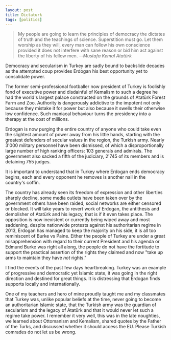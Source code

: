 ```yaml
---
layout: post 
title: Dictaturk
tags: [politics]
---
```

> My people are going to learn the principles of democracy the dictates of truth and the teachings of science. Superstition must go. Let them worship as they will, every man can follow his own conscience provided it does not interfere with sane reason or bid him act against the liberty of his fellow men.
>   --<cite>Mustafa Kemal Atatürk</cite>

Democracy and secularism in Turkey are sadly bound to backslide decades as the attempted coup provides Erdogan his best opportunity yet to consolidate power. 

The former semi-professional footballer now president of Turkey is foolishly fond of executive power and disdainful of Kemalism to such a degree he had the world's largest palace constructed on the grounds of Atatürk Forest Farm and Zoo. Authority is dangerously addictive to the impotent not only because they mistake it for power but also because it swells their otherwise low confidence. Such maniacal behaviour turns the presidency into a therapy at the cost of millions.

Erdogan is now purging the entire country of anyone who could take even the slightest amount of power away from his little hands, starting with the greatest defenders of secular values in the region, the Turkish army. Nearly 3'000 military personnel have been dismissed, of which a disproportionally large number of high ranking officers: 103 generals and admirals. The government also sacked a fifth of the judiciary, 2'745 of its members and is detaining 755 judges.

It is important to understand that in Turkey where Erdogan ends democracy begins, each and every opponent he removes is another nail in the country's coffin.

The country has already seen its freedom of expression and other liberties sharply decline, some media outlets have been taken over by the government others have been raided, social networks are either censored or blocked. It will take years to revert work of Erdogan, the antithesis and demolisher of Atatürk and his legacy, that is if it even takes place. The opposition is now inexistent or currently being wiped away and most saddening, despite nationwide protests against his authoritarian regime in 2013, Erdogan has managed to keep the majority on his side, it is all too reminiscent of Burke vs Paine. Either the people of Turkey are under a great misapprehension with regard to their current President and his agenda or Edmund Burke was right all along, the people do not have the fortitude to support the practical assertion of the rights they claimed and now "take up arms to maintain they have *not* rights." 

I find the events of the past few days heartbreaking. Turkey was an example of  progressive and democratic yet Islamic state, it was going in the right direction and destined for great things. It is distressing that Erdogan finds supports locally and internationally. 

One of my teachers and hero of mine proudly taught me and my classmates that Turkey was, unlike popular beliefs at the time, never going to become an authoritarian Islamic state, that the Turkish army was the guardian of secularism and the legacy of Atatürk and that it would never let such a regime take power. I remember it very well, this was in the late noughties, we learned about Ottomanism and Kemalism, shared quotes by the Father of the Turks, and discussed whether it should access the EU. Please Turkish comrades do not let us be wrong.